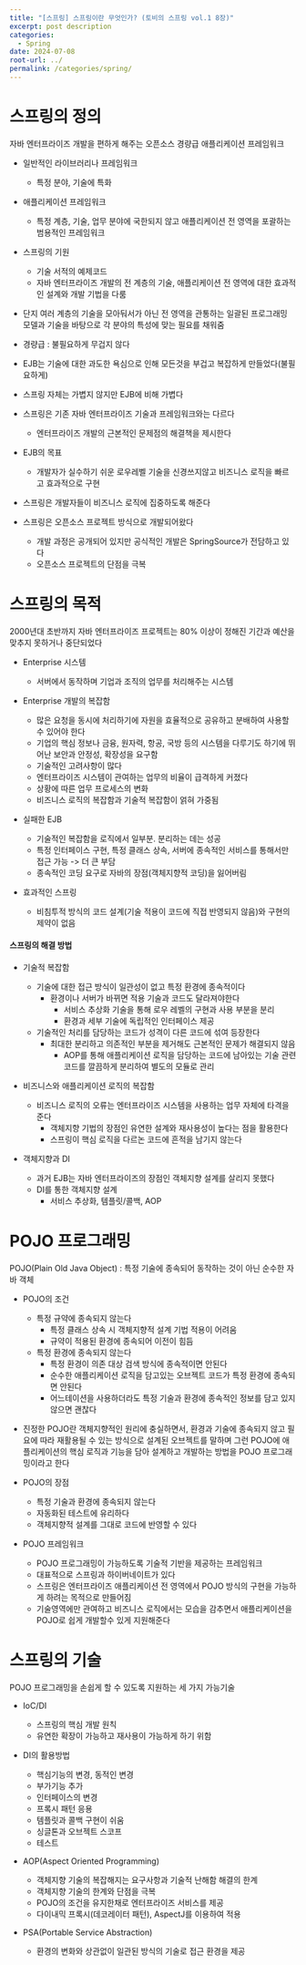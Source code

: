 ```yaml
---
title: "[스프링] 스프링이란 무엇인가? (토비의 스프링 vol.1 8장)"
excerpt: post description
categories:
  - Spring
date: 2024-07-08
root-url: ../
permalink: /categories/spring/
---
```

# 스프링의 정의
자바 엔터프라이즈 개발을 편하게 해주는 오픈소스 경량급 애플리케이션 프레임워크

- 일반적인 라이브러리나 프레임워크
	- 특정 분야, 기술에 특화
- 애플리케이션 프레임워크
	- 특정 계층, 기술, 업무 분야에 국한되지 않고 애플리케이션 전 영역을 포괄하는 범용적인 프레임워크
- 스프링의 기원 
	- 기술 서적의 예제코드
	- 자바 엔터프라이즈 개발의 전 계층의 기술, 애플리케이션 전 영역에 대한 효과적인 설계와 개발 기법을 다룸
- 단지 여러 계층의 기술을 모아둬서가 아닌 전 영역을 관통하는 일괄된 프로그래밍 모델과 기술을 바탕으로 각 분야의 특성에 맞는 필요를 채워줌


- 경량급 : 불필요하게 무겁지 않다
- EJB는 기술에 대한 과도한 욕심으로 인해 모든것을 부겁고 복잡하게 만들었다(불필요하게)
- 스프링 자체는 가볍지 않지만 EJB에 비해 가볍다

- 스프링은 기존 자바 엔터프라이즈 기술과 프레임워크와는 다르다
	- 엔터프라이즈 개발의 근본적인 문제점의 해결책을 제시한다
- EJB의 목표 
	- 개발자가 실수하기 쉬운 로우레벨 기술을 신경쓰지않고 비즈니스 로직을 빠르고 효과적으로 구현
- 스프링은 개발자들이 비즈니스 로직에 집중하도록 해준다


- 스프링은 오픈소스 프로젝트 방식으로 개발되어왔다
	- 개발 과정은 공개되어 있지만 공식적인 개발은 SpringSource가 전담하고 있다
	- 오픈소스 프로젝트의 단점을 극복


# 스프링의 목적
2000년대 초반까지 자바 엔터프라이즈 프로젝트는 80% 이상이 정해진 기간과 예산을 맞추지 못하거나 중단되었다

- Enterprise 시스템
	- 서버에서 동작하며 기업과 조직의 업무를 처리해주는 시스템
- Enterprise 개발의 복잡함
	- 많은 요청을 동시에 처리하기에 자원을 효율적으로 공유하고 분배하여 사용할 수 있어야 한다
	- 기업의 핵심 정보나 금융, 원자력, 항공, 국방 등의 시스템을 다루기도 하기에 뛰어난 보안과 안정성, 확장성을 요구함
	- 기술적인 고려사항이 많다
	- 엔터프라이즈 시스템이 관여하는 업무의 비율이 급격하게 커졌다
	- 상황에 따른 업무 프로세스의 변화
	- 비즈니스 로직의 복잡함과 기술적 복잡함이 얽혀 가중됨

- 실패한 EJB
	- 기술적인 복잡함을 로직에서 일부분. 분리하는 데는 성공
	- 특정 인터페이스 구현, 특정 클래스 상속, 서버에 종속적인 서비스를 통해서만 접근 가능 -> 더 큰 부담
	- 종속적인 코딩 요구로 자바의 장점(객체지향적 코딩)을 잃어버림

- 효과적인 스프링
	- 비침투적 방식의 코드 설계(기술 적용이 코드에 직접 반영되지 않음)와 구현의 제약이 없음

#### 스프링의 해결 방법
- 기술적 복잡함 
	- 기술에 대한 접근 방식이 일관성이 없고 특정 환경에 종속적이다
		- 환경이나 서버가 바뀌면 적용 기술과 코드도 달라져야한다
			- 서비스 추상화 기술을 통해 로우 레벨의 구현과 사용 부분을 분리
			- 환경과 세부 기술에 독립적인 인터페이스 제공
	- 기술적인 처리를 담당하는 코드가 성격이 다른 코드에 섞여 등장한다
		- 최대한 분리하고 의존적인 부분을 제거해도 근본적인 문제가 해결되지 않음
			- AOP를 통해 애플리케이션 로직을 담당하는 코드에 남아있는 기술 관련 코드를 깔끔하게 분리하여 별도의 모듈로 관리

- 비즈니스와 애플리케이션 로직의 복잡함
	- 비즈니스 로직의 오류는 엔터프라이즈 시스템을 사용하는 업무 자체에 타격을 준다
		- 객체지향 기법의 장점인 유연한 설계와 재사용성이 높다는 점을 활용한다
		- 스프링이 핵심 로직을 다르논 코드에 흔적을 남기지 않는다

- 객체지향과 DI
	- 과거 EJB는 자바 엔터프라이즈의 장점인 객체지향 설계를 살리지 못했다
	- DI를 통한 객체지향 설계
		- 서비스 추상화, 템플릿/콜백, AOP



# POJO 프로그래밍
POJO(Plain Old Java Object) : 특정 기술에 종속되어 동작하는 것이 아닌 순수한 자바 객체

- POJO의 조건
	- 특정 규약에 종속되지 않는다
		- 특정 클래스 상속 시 객체지향적 설계 기법 적용이 어려움
		- 규약이 적용된 환경에 종속되어 이전이 힘듬
	- 특정 환경에 종속되지 않는다
		- 특정 환경이 의존 대상 검색 방식에 종속적이면 안된다
		- 순수한 애플리케이션 로직을 담고있는 오브젝트 코드가 특정 환경에 종속되면 안된다
		- 어느테이션을 사용하더라도 특정 기술과 환경에 종속적인 정보를 담고 있지 않으면 괜찮다
- 진정한 POJO란 객체지향적인 원리에 충실하면서, 환경과 기술에 종속되지 않고 필요에 따라 재활용될 수 있는 방식으로 설계된 오브젝트를 말하며 그런 POJO에 애플리케이션의 핵심 로직과 기능을 담아 설계하고 개발하는 방법을 POJO 프로그래밍이라고 한다

- POJO의 장점
	- 특정 기술과 환경에 종속되지 않는다
	- 자동화된 테스트에 유리하다
	- 객체지향적 설계를 그대로 코드에 반영할 수 있다

- POJO 프레임워크
	- POJO 프로그래밍이 가능하도록 기술적 기반을 제공하는 프레임워크
	- 대표적으로 스프링과 하이버네이트가 있다
	- 스프링은 엔터프라이즈 애플리케이션 전 영역에서 POJO 방식의 구현을 가능하게 하려는 목적으로 만들어짐
	- 기술영역에만 관여하고 비즈니스 로직에서는 모습을 감추면서 애플리케이션을 POJO로 쉽게 개발할수 있게 지원해준다



# 스프링의 기술
POJO 프로그래밍을 손쉽게 할 수 있도록 지원하는 세 가지 가능기술

- IoC/DI
	- 스프링의 핵심 개발 원칙
	- 유연한 확장이 가능하고 재사용이 가능하게 하기 위함

- DI의 활용방법
	- 핵심기능의 변경, 동적인 변경
	- 부가기능 추가
	- 인터페이스의 변경
	- 프록시 패턴 응용
	- 템플릿과 콜백 구현이 쉬움
	- 싱글톤과 오브젝트 스코프
	- 테스트

- AOP(Aspect Oriented Programming)
	-   객체지향 기술의 복잡해지는 요구사항과 기술적 난해함 해결의 한계
	- 객체지향 기술의 한계와 단점을 극복
	- POJO의 조건을 유지한채로 엔터프라이즈 서비스를 제공
	- 다이내믹 프록시(데코레이터 패턴), AspectJ를 이용하여 적용

- PSA(Portable Service Abstraction)
	- 환경의 변화와 상관없이 일관된 방식의 기술로 접근 환경을 제공